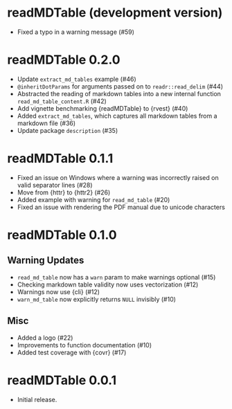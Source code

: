 # readMDTable (development version)

* Fixed a typo in a warning message (#59)

# readMDTable 0.2.0

* Update `extract_md_tables` example (#46)
* `@inheritDotParams` for arguments passed on to `readr::read_delim` (#44)
* Abstracted the reading of markdown tables into a new internal function `read_md_table_content.R` (#42)
* Add vignette benchmarking {readMDTable} to {rvest} (#40)
* Added `extract_md_tables`, which captures all markdown tables from a markdown file (#36)
* Update package `description` (#35)

# readMDTable 0.1.1

* Fixed an issue on Windows where a warning was incorrectly raised on valid separator lines (#28)
* Move from {httr} to {httr2} (#26)
* Added example with warning for `read_md_table` (#20)
* Fixed an issue with rendering the PDF manual due to unicode characters 

# readMDTable 0.1.0

## Warning Updates

* `read_md_table` now has a `warn` param to make warnings optional (#15)
* Checking markdown table validity now uses vectorization (#12)
* Warnings now use {cli} (#12)
* `warn_md_table` now explicitly returns `NULL` invisibly (#10)

## Misc

* Added a logo (#22)
* Improvements to function documentation (#10)
* Added test coverage with {covr} (#17)

# readMDTable 0.0.1

* Initial release.
